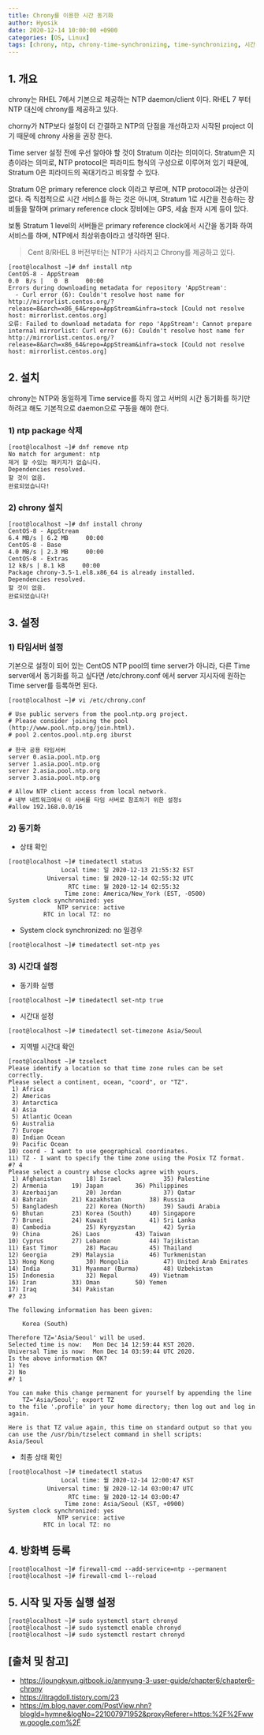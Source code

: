 ```yaml
--- 
title: Chrony를 이용한 시간 동기화
author: Hyosik
date: 2020-12-14 10:00:00 +0900
categories: [OS, Linux]
tags: [chrony, ntp, chrony-time-synchronizing, time-synchronizing, 시간-동기화, chrony-시간-동기화]
---
```


## 1. 개요
chrony는 RHEL 7에서 기본으로 제공하는 NTP daemon/client 이다. RHEL 7 부터 NTP 대신에 chrony를 제공하고 있다.

chorny가 NTP보다 설정이 더 간결하고 NTP의 단점을 개선하고자 시작된 project 이기 때문에 chrony 사용을 권장 한다.

Time server 설정 전에 우선 알아야 할 것이 Stratum 이라는 의미이다. Stratum은 지층이라는 의미로, NTP protocol은 피라미드 형식의 구성으로 이루어져 있기 때문에, Stratum 0은 피라미드의 꼭대기라고 비유할 수 있다.

Stratum 0은 primary reference clock 이라고 부르며, NTP protocol과는 상관이 없다. 즉 직접적으로 시간 서비스를 하는 것은 아니며, Stratum 1로 시간을 전송하는 장비들을 말하며 primary reference clock 장비에는 GPS, 세슘 원자 시계 등이 있다.

보통 Stratum 1 level의 서버들은 primary reference clock에서 시간을 동기화 하여 서비스를 하며, NTP에서 최상위층이라고 생각하면 된다.

> Cent 8/RHEL 8 버전부터는 NTP가 사라지고 Chrony를 제공하고 있다.

```shell
[root@localhost ~]# dnf install ntp
CentOS-8 - AppStream                                                                                0.0  B/s |   0  B     00:00    
Errors during downloading metadata for repository 'AppStream':
  - Curl error (6): Couldn't resolve host name for http://mirrorlist.centos.org/?release=8&arch=x86_64&repo=AppStream&infra=stock [Could not resolve host: mirrorlist.centos.org]
오류: Failed to download metadata for repo 'AppStream': Cannot prepare internal mirrorlist: Curl error (6): Couldn't resolve host name for http://mirrorlist.centos.org/?release=8&arch=x86_64&repo=AppStream&infra=stock [Could not resolve host: mirrorlist.centos.org]
```

## 2. 설치
chrony는 NTP와 동일하게 Time service를 하지 않고 서버의 시간 동기화를 하기만 하려고 해도 기본적으로 daemon으로 구동을 해야 한다.

### 1) ntp package 삭제

```shell
[root@localhost ~]# dnf remove ntp
No match for argument: ntp
제거 할 수있는 패키지가 없습니다.
Dependencies resolved.
할 것이 없음.
완료되었습니다!
```

### 2) chrony 설치

```shell
[root@localhost ~]# dnf install chrony
CentOS-8 - AppStream                                                                              6.4 MB/s | 6.2 MB     00:00    
CentOS-8 - Base                                                                                   4.0 MB/s | 2.3 MB     00:00    
CentOS-8 - Extras                                                                                  12 kB/s | 8.1 kB     00:00    
Package chrony-3.5-1.el8.x86_64 is already installed.
Dependencies resolved.
할 것이 없음.
완료되었습니다!
```

## 3. 설정

### 1) 타임서버 설정
기본으로 설정이 되어 있는 CentOS NTP pool의 time server가 아니라, 다른 Time server에서 동기화를 하고 싶다면 /etc/chrony.conf 에서 server 지시자에 원하는 Time server를 등록하면 된다.

```shell
[root@localhost ~]# vi /etc/chrony.conf
```

```text
# Use public servers from the pool.ntp.org project.
# Please consider joining the pool (http://www.pool.ntp.org/join.html).
# pool 2.centos.pool.ntp.org iburst  
  
# 한국 공용 타임서버
server 0.asia.pool.ntp.org
server 1.asia.pool.ntp.org
server 2.asia.pool.ntp.org
server 3.asia.pool.ntp.org

# Allow NTP client access from local network.
# 내부 네트워크에서 이 서버를 타임 서버로 참조하기 위한 설정s
#allow 192.168.0.0/16
```

### 2) 동기화

* 상태 확인

```shell
[root@localhost ~]# timedatectl status
               Local time: 일 2020-12-13 21:55:32 EST
           Universal time: 월 2020-12-14 02:55:32 UTC
                 RTC time: 월 2020-12-14 02:55:32
                Time zone: America/New_York (EST, -0500)
System clock synchronized: yes
              NTP service: active
          RTC in local TZ: no
```

* System clock synchronized: no 일경우

```shell
[root@localhost ~]# timedatectl set-ntp yes
```

### 3) 시간대 설정

* 동기화 실행

```shell
[root@localhost ~]# timedatectl set-ntp true
```

* 시간대 설정

```shell
[root@localhost ~]# timedatectl set-timezone Asia/Seoul
```

* 지역별 시간대 확인

```shell
[root@localhost ~]# tzselect
Please identify a location so that time zone rules can be set correctly.
Please select a continent, ocean, "coord", or "TZ".
 1) Africa
 2) Americas
 3) Antarctica
 4) Asia
 5) Atlantic Ocean
 6) Australia
 7) Europe
 8) Indian Ocean
 9) Pacific Ocean
10) coord - I want to use geographical coordinates.
11) TZ - I want to specify the time zone using the Posix TZ format.
#? 4
Please select a country whose clocks agree with yours.
 1) Afghanistan		  18) Israel		    35) Palestine
 2) Armenia		  19) Japan		    36) Philippines
 3) Azerbaijan		  20) Jordan		    37) Qatar
 4) Bahrain		  21) Kazakhstan	    38) Russia
 5) Bangladesh		  22) Korea (North)	    39) Saudi Arabia
 6) Bhutan		  23) Korea (South)	    40) Singapore
 7) Brunei		  24) Kuwait		    41) Sri Lanka
 8) Cambodia		  25) Kyrgyzstan	    42) Syria
 9) China		  26) Laos		    43) Taiwan
10) Cyprus		  27) Lebanon		    44) Tajikistan
11) East Timor		  28) Macau		    45) Thailand
12) Georgia		  29) Malaysia		    46) Turkmenistan
13) Hong Kong		  30) Mongolia		    47) United Arab Emirates
14) India		  31) Myanmar (Burma)	    48) Uzbekistan
15) Indonesia		  32) Nepal		    49) Vietnam
16) Iran		  33) Oman		    50) Yemen
17) Iraq		  34) Pakistan
#? 23

The following information has been given:

	Korea (South)

Therefore TZ='Asia/Seoul' will be used.
Selected time is now:	Mon Dec 14 12:59:44 KST 2020.
Universal Time is now:	Mon Dec 14 03:59:44 UTC 2020.
Is the above information OK?
1) Yes
2) No
#? 1

You can make this change permanent for yourself by appending the line
	TZ='Asia/Seoul'; export TZ
to the file '.profile' in your home directory; then log out and log in again.

Here is that TZ value again, this time on standard output so that you
can use the /usr/bin/tzselect command in shell scripts:
Asia/Seoul
```

* 최종 상태 확인

```shell
[root@localhost ~]# timedatectl status
               Local time: 월 2020-12-14 12:00:47 KST
           Universal time: 월 2020-12-14 03:00:47 UTC
                 RTC time: 월 2020-12-14 03:00:47
                Time zone: Asia/Seoul (KST, +0900)
System clock synchronized: yes
              NTP service: active
          RTC in local TZ: no
```

## 4. 방화벽 등록

```shell
[root@localhost ~]# firewall-cmd --add-service=ntp --permanent
[root@localhost ~]# firewall-cmd l--reload
```

## 5. 시작 및 자동 실행 설정

```shell
[root@localhost ~]# sudo systemctl start chronyd
[root@localhost ~]# sudo systemctl enable chronyd
[root@localhost ~]# sudo systemctl restart chronyd
```

## [출처 및 참고]
* <https://joungkyun.gitbook.io/annyung-3-user-guide/chapter6/chapter6-chrony>
* <https://itragdoll.tistory.com/23>
* <https://m.blog.naver.com/PostView.nhn?blogId=hymne&logNo=221007971952&proxyReferer=https:%2F%2Fwww.google.com%2F>
